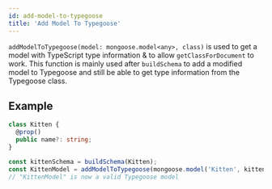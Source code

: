 ```yaml
---
id: add-model-to-typegoose
title: 'Add Model To Typegoose'
---
```


`addModelToTypegoose(model: mongoose.model<any>, class)` is used to get a model with TypeScript type information & to allow `getClassForDocument` to work.
This function is mainly used after `buildSchema` to add a modified model to Typegoose and still be able to get type information from the Typegoose class.

## Example

```ts
class Kitten {
  @prop()
  public name?: string;
}

const kittenSchema = buildSchema(Kitten);
const KittenModel = addModelToTypegoose(mongoose.model('Kitten', kittenSchema), Kitten);
// "KittenModel" is now a valid Typegoose model
```
